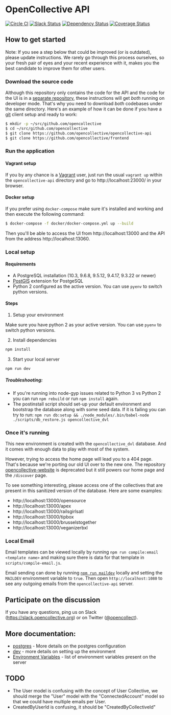 # OpenCollective API

[![Circle CI](https://circleci.com/gh/opencollective/opencollective-api/tree/master.svg?style=shield)](https://circleci.com/gh/opencollective/opencollective-api/tree/master)
[![Slack Status](https://slack.opencollective.org/badge.svg)](https://slack.opencollective.org)
[![Dependency Status](https://david-dm.org/opencollective/opencollective-api.svg)](https://david-dm.org/opencollective/opencollective-api)
[![Coverage Status](https://coveralls.io/repos/github/OpenCollective/opencollective-api/badge.svg)](https://coveralls.io/github/OpenCollective/opencollective-api)


## How to get started

Note: If you see a step below that could be improved (or is outdated),
please update instructions. We rarely go through this process
ourselves, so your fresh pair of eyes and your recent experience with
it, makes you the best candidate to improve them for other users.

### Download the source code

Although this repository only contains the code for the API and the
code for the UI is in a [separate
repository](https://github.com/opencollective/frontend), these
instructions will get *both* running on developer mode. That's why you
need to download *both* codebases under the same directory. Here's an
example of how it can be done if you have a
[git](https://git-scm.com/) client setup and ready to work:

```bash
$ mkdir -p ~/src/github.com/opencollective
$ cd ~/src/github.com/opencollective
$ git clone https://github.com/opencollective/opencollective-api
$ git clone https://github.com/opencollective/frontend
```

### Run the application

#### Vagrant setup

If you by any chance is a [Vagrant](https://www.vagrantup.com/) user,
just run the usual `vagrant up` within the `opencollective-api`
directory and go to http://localhost:23000/ in your browser.

#### Docker setup

If you prefer using `docker-compose` make sure it's installed and
working and then execute the following command:

```bash
$ docker-compose -f docker/docker-compose.yml up --build
```

Then you'll be able to access the UI from http://localhost:13000 and
the API from the address http://localhost:13060.

### Local setup

#### Requirements

- A PostgreSQL installation (10.3, 9.6.8, 9.5.12, 9.4.17, 9.3.22 or newer)
- [PostGIS](https://postgis.net/install/) extension for PostgeSQL
- Python 2 configured as the active version. You can use `pyenv` to switch python versions.

#### Steps

1. Setup your environment

Make sure you have python 2 as your active version. You can use `pyenv` to switch python versions.

2. Install dependencies

```bash
npm install
```

3. Start your local server

```bash
npm run dev
```

##### Troubleshooting:

- If you're running into node-gyp issues related to Python 3 vs Python 2 you can run `npm rebuild` or run `npm install` again.
- The postinstall script should set-up your default environment and bootstrap the database along with some seed data. If it is failing you can try to run: `npm run db:setup && ./node_modules/.bin/babel-node ./scripts/db_restore.js opencollective_dvl`

### Once it's running

This new environment is created with the `opencollective_dvl`
database. And it comes with enough data to play with most of the
system.

However, trying to access the home page will lead you to a 404
page. That's because we're porting our old UI over to the new one. The
repository
[opencollective-website](http://github.com/opencollective/opencollective-website/)
is deprecated but it still powers our home page and the `/discover`
page.

To see something interesting, please access one of the collectives
that are present in this sanitized version of the database. Here are
some examples:

- http://localhost:13000/opensource
- http://localhost:13000/apex
- http://localhost:13000/railsgirlsatl
- http://localhost:13000/tipbox
- http://localhost:13000/brusselstogether
- http://localhost:13000/veganizerbxl

### Local Email

Email templates can be viewed locally by running `npm run compile:email <template name>` and making sure there is data for that template in `scripts/compile-email.js`.

Email sending can done by running [`npm run maildev`](https://danfarrelly.nyc/MailDev/) locally and setting the `MAILDEV` environment variable to `true`. Then open `http://localhost:1080` to see any outgoing emails from the `opencollective-api` server.

## Participate on the discussion

If you have any questions, ping us on Slack
(https://slack.opencollective.org) or on Twitter
([@opencollect](https://twitter.com/opencollect)).

## More documentation:

- [postgres](docs/postgres.md) - More details on the postgres configuration
- [dev](docs/dev.md) - more details on setting up the environment
- [Environment Variables](docs/environment_variable.md) - list of environment variables present on the server

## TODO

- The User model is confusing with the concept of User Collective, we
  should merge the "User" model with the "ConnectedAccount" model so
  that we could have multiple emails per User.
- CreatedByUserId is confusing, it should be "CreatedByCollectiveId"
